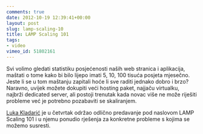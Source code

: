 ```yaml
---
comments: true
date: 2012-10-19 12:39:41+00:00
layout: post
slug: lamp-scaling-10
title: LAMP Scaling 101
tags:
- video
vimeo_id: 51802161
---
```


Svi volimo gledati statistiku posjećenosti naših web stranica i aplikacija,
maštati o tome kako bi bilo lijepo imati 5, 10, 100 tisuća posjeta mjesečno.
Jeste li se u tom maštanju zapitali hoće li sve raditi jednako dobro i brzo?
Naravno, uvijek možete dokupiti veći hosting paket, najjaču virtualku, najbrži
dedicated server, ali postoji trenutak kada novac više ne može riješiti probleme
već je potrebno pozabaviti se skaliranjem.

[Luka Kladarić](https://twitter.com/allixsenos) je u četvrtak održao odlično
predavanje pod naslovom LAMP Scaling 101 i u njemu ponudio rješenja za
konkretne probleme s kojima se možemo susresti.
